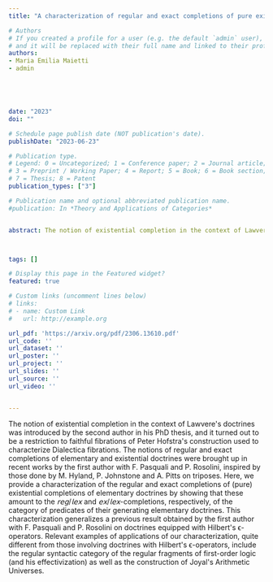 ```yaml
---
title: "A characterization of regular and exact completions of pure existential completions"

# Authors
# If you created a profile for a user (e.g. the default `admin` user), write the username (folder name) here 
# and it will be replaced with their full name and linked to their profile.
authors:
- Maria Emilia Maietti
- admin





date: "2023"
doi: ""

# Schedule page publish date (NOT publication's date).
publishDate: "2023-06-23"

# Publication type.
# Legend: 0 = Uncategorized; 1 = Conference paper; 2 = Journal article;
# 3 = Preprint / Working Paper; 4 = Report; 5 = Book; 6 = Book section;
# 7 = Thesis; 8 = Patent
publication_types: ["3"]

# Publication name and optional abbreviated publication name.
#publication: In *Theory and Applications of Categories*


abstract: The notion of existential completion in the context of Lawvere's doctrines was introduced by the second author in his PhD thesis, and it turned out to be a restriction to faithful fibrations of Peter Hofstra's construction used to characterize Dialectica fibrations. The notions of regular and exact completions of elementary and existential doctrines were brought up in recent works by the first author with F. Pasquali and P. Rosolini, inspired by those done by M. Hyland, P. Johnstone and A. Pitts on triposes. Here, we provide a characterization of the regular and exact completions of (pure) existential completions of elementary doctrines by showing that these amount to the 𝗋𝖾𝗀/𝗅𝖾𝗑 and 𝖾𝗑/𝗅𝖾𝗑-completions, respectively, of the category of predicates of their generating elementary doctrines. This characterization generalizes a previous result obtained by the first author with F. Pasquali and P. Rosolini on doctrines equipped with Hilbert's ϵ-operators. Relevant examples of applications of our characterization, quite different from those involving doctrines with Hilbert's ϵ-operators, include the regular syntactic category of the regular fragments of first-order logic (and his effectivization) as well as the construction of Joyal's Arithmetic Universes. 



tags: []

# Display this page in the Featured widget?
featured: true

# Custom links (uncomment lines below)
# links:
# - name: Custom Link
#   url: http://example.org

url_pdf: 'https://arxiv.org/pdf/2306.13610.pdf'
url_code: ''
url_dataset: ''
url_poster: ''
url_project: ''
url_slides: ''
url_source: ''
url_video: ''


---
```


The notion of existential completion in the context of Lawvere's doctrines was introduced by the second author in his PhD thesis, and it turned out to be a restriction to faithful fibrations of Peter Hofstra's construction used to characterize Dialectica fibrations. The notions of regular and exact completions of elementary and existential doctrines were brought up in recent works by the first author with F. Pasquali and P. Rosolini, inspired by those done by M. Hyland, P. Johnstone and A. Pitts on triposes. Here, we provide a characterization of the regular and exact completions of (pure) existential completions of elementary doctrines by showing that these amount to the $𝗋𝖾𝗀/𝗅𝖾𝗑$ and $𝖾𝗑/𝗅𝖾𝗑$-completions, respectively, of the category of predicates of their generating elementary doctrines. This characterization generalizes a previous result obtained by the first author with F. Pasquali and P. Rosolini on doctrines equipped with Hilbert's ϵ-operators. Relevant examples of applications of our characterization, quite different from those involving doctrines with Hilbert's ϵ-operators, include the regular syntactic category of the regular fragments of first-order logic (and his effectivization) as well as the construction of Joyal's Arithmetic Universes. 